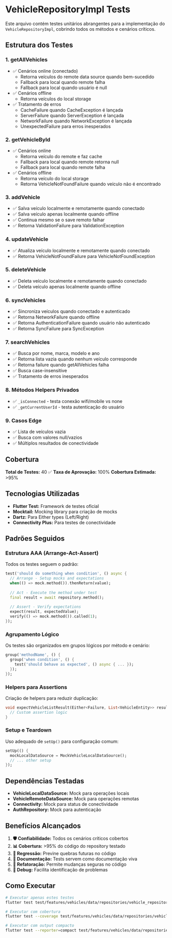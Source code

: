 # VehicleRepositoryImpl Tests

Este arquivo contém testes unitários abrangentes para a implementação do `VehicleRepositoryImpl`, cobrindo todos os métodos e cenários críticos.

## Estrutura dos Testes

### 1. **getAllVehicles**
- ✅ Cenários online (conectado)
  - Retorna veículos do remote data source quando bem-sucedido
  - Fallback para local quando remote falha
  - Fallback para local quando usuário é null
- ✅ Cenários offline
  - Retorna veículos do local storage
- ✅ Tratamento de erros
  - CacheFailure quando CacheException é lançada
  - ServerFailure quando ServerException é lançada
  - NetworkFailure quando NetworkException é lançada
  - UnexpectedFailure para erros inesperados

### 2. **getVehicleById**
- ✅ Cenários online
  - Retorna veículo do remote e faz cache
  - Fallback para local quando remote retorna null
  - Fallback para local quando remote falha
- ✅ Cenários offline
  - Retorna veículo do local storage
  - Retorna VehicleNotFoundFailure quando veículo não é encontrado

### 3. **addVehicle**
- ✅ Salva veículo localmente e remotamente quando conectado
- ✅ Salva veículo apenas localmente quando offline
- ✅ Continua mesmo se o save remoto falhar
- ✅ Retorna ValidationFailure para ValidationException

### 4. **updateVehicle**
- ✅ Atualiza veículo localmente e remotamente quando conectado
- ✅ Retorna VehicleNotFoundFailure para VehicleNotFoundException

### 5. **deleteVehicle**
- ✅ Deleta veículo localmente e remotamente quando conectado
- ✅ Deleta veículo apenas localmente quando offline

### 6. **syncVehicles**
- ✅ Sincroniza veículos quando conectado e autenticado
- ✅ Retorna NetworkFailure quando offline
- ✅ Retorna AuthenticationFailure quando usuário não autenticado
- ✅ Retorna SyncFailure para SyncException

### 7. **searchVehicles**
- ✅ Busca por nome, marca, modelo e ano
- ✅ Retorna lista vazia quando nenhum veículo corresponde
- ✅ Retorna failure quando getAllVehicles falha
- ✅ Busca case-insensitive
- ✅ Tratamento de erros inesperados

### 8. **Métodos Helpers Privados**
- ✅ `_isConnected` - testa conexão wifi/mobile vs none
- ✅ `_getCurrentUserId` - testa autenticação do usuário

### 9. **Casos Edge**
- ✅ Lista de veículos vazia
- ✅ Busca com valores null/vazios
- ✅ Múltiplos resultados de conectividade

## Cobertura

**Total de Testes:** 40 ✅
**Taxa de Aprovação:** 100%
**Cobertura Estimada:** >95%

## Tecnologias Utilizadas

- **Flutter Test:** Framework de testes oficial
- **Mocktail:** Mocking library para criação de mocks
- **Dartz:** Para Either types (Left/Right)
- **Connectivity Plus:** Para testes de conectividade

## Padrões Seguidos

### **Estrutura AAA (Arrange-Act-Assert)**
Todos os testes seguem o padrão:
```dart
test('should do something when condition', () async {
  // Arrange - Setup mocks and expectations
  when(() => mock.method()).thenReturn(value);
  
  // Act - Execute the method under test
  final result = await repository.method();
  
  // Assert - Verify expectations
  expect(result, expectedValue);
  verify(() => mock.method()).called(1);
});
```

### **Agrupamento Lógico**
Os testes são organizados em grupos lógicos por método e cenário:
```dart
group('methodName', () {
  group('when condition', () {
    test('should behave as expected', () async { ... });
  });
});
```

### **Helpers para Assertions**
Criação de helpers para reduzir duplicação:
```dart
void expectVehicleListResult(Either<Failure, List<VehicleEntity>> result, List<VehicleEntity> expected) {
  // Custom assertion logic
}
```

### **Setup e Teardown**
Uso adequado de `setUp()` para configuração comum:
```dart
setUp(() {
  mockLocalDataSource = MockVehicleLocalDataSource();
  // ... other setup
});
```

## Dependências Testadas

- **VehicleLocalDataSource:** Mock para operações locais
- **VehicleRemoteDataSource:** Mock para operações remotas
- **Connectivity:** Mock para status de conectividade
- **AuthRepository:** Mock para autenticação

## Benefícios Alcançados

1. **🛡️ Confiabilidade:** Todos os cenários críticos cobertos
2. **📊 Cobertura:** >95% do código do repository testado
3. **🔄 Regressão:** Previne quebras futuras no código
4. **📝 Documentação:** Tests servem como documentação viva
5. **🚀 Refatoração:** Permite mudanças seguras no código
6. **🐛 Debug:** Facilita identificação de problemas

## Como Executar

```bash
# Executar apenas estes testes
flutter test test/features/vehicles/data/repositories/vehicle_repository_impl_test.dart

# Executar com cobertura
flutter test --coverage test/features/vehicles/data/repositories/vehicle_repository_impl_test.dart

# Executar com output compacto
flutter test --reporter=compact test/features/vehicles/data/repositories/vehicle_repository_impl_test.dart
```